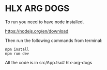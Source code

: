# HLX ARG DOGS
To run you need to have node installed.

https://nodejs.org/en/download

Then run the following commands from terminal:
```
npm install
npm run dev
```

All the code is in src/App.tsx#   h l x - a r g - d o g s  
 